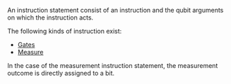 An instruction statement consist of an instruction and the qubit arguments on which the instruction acts.

The following kinds of instruction exist:

- [Gates](../instructions/gates.md)
- [Measure](../instructions/measure.md)

In the case of the measurement instruction statement, the measurement outcome is directly assigned to a bit.